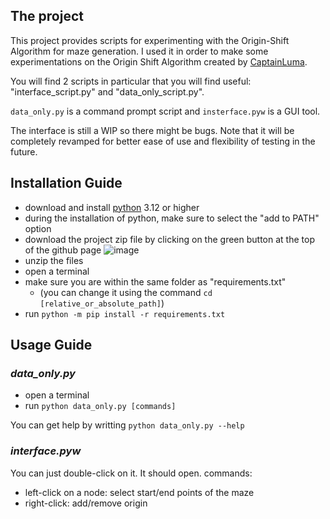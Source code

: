 ## The project
This project provides scripts for experimenting with the Origin-Shift Algorithm for maze generation.
I used it in order to make some experimentations on the Origin Shift Algorithm created by [CaptainLuma](https://github.com/CaptainLuma/).

You will find 2 scripts in particular that you will find useful: "interface_script.py" and "data_only_script.py".

`data_only.py` is a command prompt script and `insterface.pyw` is a GUI tool.

The interface is still a WIP so there might be bugs. Note that it will be completely revamped for better ease of use and
flexibility of testing in the future.

## Installation Guide

- download and install [python](https://www.python.org/downloads/) 3.12 or higher
- during the installation of python, make sure to select the "add to PATH" option
- download the project zip file by clicking on the green button at the top of the github page
![image](https://github.com/user-attachments/assets/2fab4d7a-b8b1-44cb-8a70-5581ad73bbf6)
- unzip the files
- open a terminal
- make sure you are within the same folder as "requirements.txt"
  - (you can change it using the command `cd [relative_or_absolute_path]`)
- run `python -m pip install -r requirements.txt`

## Usage Guide

### <i>data_only.py</i>

- open a terminal
- run `python data_only.py [commands]`

You can get help by writting `python data_only.py --help`

### <i>interface.pyw</i>

You can just double-click on it. It should open.
commands:
- left-click on a node: select start/end points of the maze
- right-click: add/remove origin
